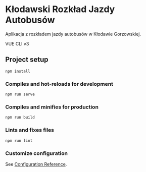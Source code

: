 # Kłodawski Rozkład Jazdy Autobusów

Aplikacja z rozkładem jazdy autobusów w Kłodawie Gorzowskiej.

VUE CLI v3 

## Project setup
```
npm install
```

### Compiles and hot-reloads for development
```
npm run serve
```

### Compiles and minifies for production
```
npm run build
```

### Lints and fixes files
```
npm run lint
```

### Customize configuration
See [Configuration Reference](https://cli.vuejs.org/config/).
